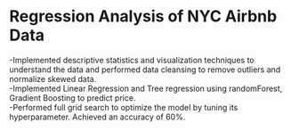 # Regression Analysis of NYC Airbnb Data

-Implemented descriptive statistics and visualization techniques to understand the data and performed data cleansing to remove outliers and normalize skewed data.\
-Implemented Linear Regression and Tree regression using randomForest, Gradient Boosting to predict price.\
-Performed full grid search to optimize the model by tuning its hyperparameter. Achieved an accuracy of 60%.
